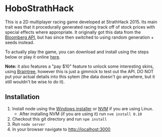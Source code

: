 HoboStrathHack
==============
This is a 2D multiplayer racing game developed at StrathHack 2015. Its main trait was that it procedurally generated racing track off of stock prices with special effects where appropriate. It originally got this data from the [Bloomberg API](https://www.bloomberg.com/professional/support/api-library/), but has since then switched to using random generation + seeds instead.

To actually play the game, you can download and install using the steps below or play it online [here](https://motomotomoto.herokuapp.com/#!).

**Note:** it also features a "pay $10" feature to unlock some interesting skins, using [Braintree](https://www.braintreepayments.com/en-ch?locale=en-ch), however this is just a gimmick to test out the API. DO NOT put your actual details into this sytem (the data doesn't go anywhere, but it still wouldn't be wise to do it).

Installation
------------

1. Install node using the [Windows installer](http://nodejs.org/download/) or [NVM](https://github.com/creationix/nvm) if you are using Linux.
    - After installing NVM (if you are using it) run `nvm install 0.10`
2. Checkout this git directory and run `npm install`
3. Run `node server`
4. In your browser navigate to [http://localhost:3000](http://localhost:3000)
